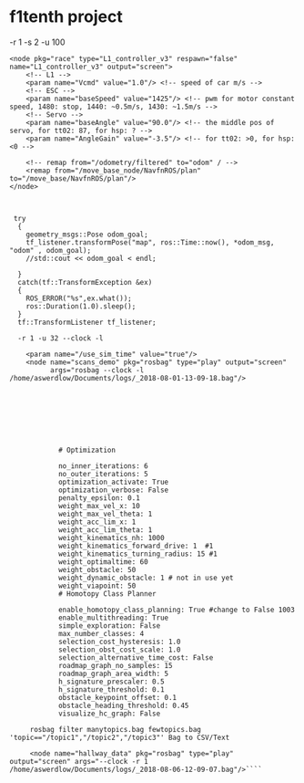 # f1tenth project

-r 1 -s 2 -u 100

<node name="scans_demo" pkg="rosbag" type="play" output="screen"
		  args="-r 1 --clock  /home/aswerdlow/Documents/logs/_2018-07-26-15-49-45.bag "/>

	<node pkg="race" type="L1_controller_v3" respawn="false" name="L1_controller_v3" output="screen">
		<!-- L1 -->
		<param name="Vcmd" value="1.0"/> <!-- speed of car m/s -->
		<!-- ESC -->
		<param name="baseSpeed" value="1425"/> <!-- pwm for motor constant speed, 1480: stop, 1440: ~0.5m/s, 1430: ~1.5m/s -->
		<!-- Servo -->
		<param name="baseAngle" value="90.0"/> <!-- the middle pos of servo, for tt02: 87, for hsp: ? -->
		<param name="AngleGain" value="-3.5"/> <!-- for tt02: >0, for hsp: <0 -->

		<!-- remap from="/odometry/filtered" to="odom" / -->
		<remap from="/move_base_node/NavfnROS/plan" to="/move_base/NavfnROS/plan"/>
	</node>



	 try
      {
    	geometry_msgs::Pose odom_goal;
    	tf_listener.transformPose("map", ros::Time::now(), *odom_msg, "odom" , odom_goal);
    	//std::cout << odom_goal < endl;

      }
      catch(tf::TransformException &ex)
      {
    	ROS_ERROR("%s",ex.what());
    	ros::Duration(1.0).sleep();
      }
      tf::TransformListener tf_listener;

      -r 1 -u 32 --clock -l

      	<param name="/use_sim_time" value="true"/>
      	<node name="scans_demo" pkg="rosbag" type="play" output="screen"
      		  args="rosbag --clock -l /home/aswerdlow/Documents/logs/_2018-08-01-13-09-18.bag"/>








      		    # Optimization

                no_inner_iterations: 6
                no_outer_iterations: 5
                optimization_activate: True
                optimization_verbose: False
                penalty_epsilon: 0.1
                weight_max_vel_x: 10
                weight_max_vel_theta: 1
                weight_acc_lim_x: 1
                weight_acc_lim_theta: 1
                weight_kinematics_nh: 1000
                weight_kinematics_forward_drive: 1  #1
                weight_kinematics_turning_radius: 15 #1
                weight_optimaltime: 60
                weight_obstacle: 50
                weight_dynamic_obstacle: 1 # not in use yet
                weight_viapoint: 50
                # Homotopy Class Planner

                enable_homotopy_class_planning: True #change to False 1003
                enable_multithreading: True
                simple_exploration: False
                max_number_classes: 4
                selection_cost_hysteresis: 1.0
                selection_obst_cost_scale: 1.0
                selection_alternative_time_cost: False
                roadmap_graph_no_samples: 15
                roadmap_graph_area_width: 5
                h_signature_prescaler: 0.5
                h_signature_threshold: 0.1
                obstacle_keypoint_offset: 0.1
                obstacle_heading_threshold: 0.45
                visualize_hc_graph: False
                
         rosbag filter manytopics.bag fewtopics.bag 'topic=="/topic1","/topic2","/topic3"' Bag to CSV/Text
         
         <node name="hallway_data" pkg="rosbag" type="play" output="screen" args="--clock -r 1 /home/aswerdlow/Documents/logs/_2018-08-06-12-09-07.bag"/>````